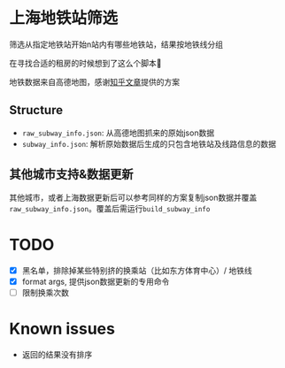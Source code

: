 # 上海地铁站筛选
筛选从指定地铁站开始n站内有哪些地铁站，结果按地铁线分组

在寻找合适的租房的时候想到了这么个脚本🤣

地铁数据来自高德地图，感谢[知乎文章](https://zhuanlan.zhihu.com/p/681589792)提供的方案

## Structure
- `raw_subway_info.json`: 从高德地图抓来的原始json数据
- `subway_info.json`: 解析原始数据后生成的只包含地铁站及线路信息的数据

## 其他城市支持&数据更新
其他城市，或者上海数据更新后可以参考同样的方案复制json数据并覆盖`raw_subway_info.json`。覆盖后需运行`build_subway_info`

# TODO
- [x] 黑名单，排除掉某些特别挤的换乘站（比如东方体育中心）/ 地铁线
- [x] format args, 提供json数据更新的专用命令
- [ ] 限制换乘次数

# Known issues
- 返回的结果没有排序
